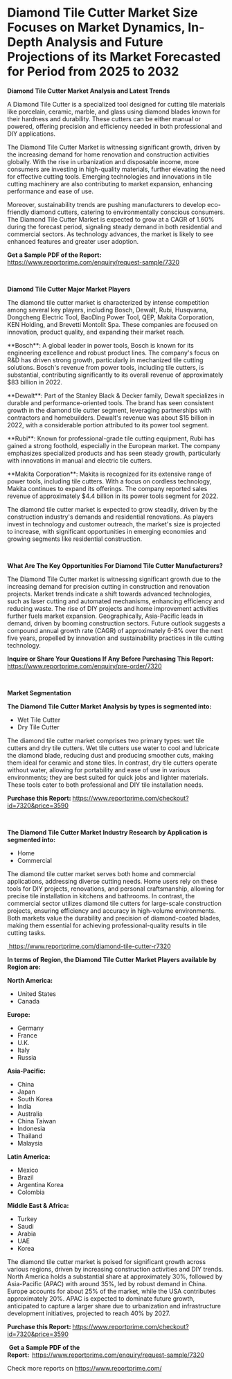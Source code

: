 <p><h1>Diamond Tile Cutter Market Size Focuses on Market Dynamics, In-Depth Analysis and Future Projections of its Market Forecasted for Period from 2025 to 2032</h1></p><p><strong>Diamond Tile Cutter Market Analysis and Latest Trends</strong></p>
<p><p>A Diamond Tile Cutter is a specialized tool designed for cutting tile materials like porcelain, ceramic, marble, and glass using diamond blades known for their hardness and durability. These cutters can be either manual or powered, offering precision and efficiency needed in both professional and DIY applications. </p><p>The Diamond Tile Cutter Market is witnessing significant growth, driven by the increasing demand for home renovation and construction activities globally. With the rise in urbanization and disposable income, more consumers are investing in high-quality materials, further elevating the need for effective cutting tools. Emerging technologies and innovations in tile cutting machinery are also contributing to market expansion, enhancing performance and ease of use. </p><p>Moreover, sustainability trends are pushing manufacturers to develop eco-friendly diamond cutters, catering to environmentally conscious consumers. The Diamond Tile Cutter Market is expected to grow at a CAGR of 1.60% during the forecast period, signaling steady demand in both residential and commercial sectors. As technology advances, the market is likely to see enhanced features and greater user adoption.</p></p>
<p><strong>Get a Sample PDF of the Report:&nbsp;</strong> <a href="https://www.reportprime.com/enquiry/request-sample/7320?utm_campaign=3053&utm_medium=2&utm_source=Github&utm_content=ia&utm_term=19032025&utm_id=diamond-tile-cutter">https://www.reportprime.com/enquiry/request-sample/7320</a></p>
<p>&nbsp;</p>
<p><strong>Diamond Tile Cutter Major Market Players</strong></p>
<p><p>The diamond tile cutter market is characterized by intense competition among several key players, including Bosch, Dewalt, Rubi, Husqvarna, Dongcheng Electric Tool, BaoDing Power Tool, QEP, Makita Corporation, KEN Holding, and Brevetti Montolit Spa. These companies are focused on innovation, product quality, and expanding their market reach.</p><p>**Bosch**: A global leader in power tools, Bosch is known for its engineering excellence and robust product lines. The company's focus on R&D has driven strong growth, particularly in mechanized tile cutting solutions. Bosch's revenue from power tools, including tile cutters, is substantial, contributing significantly to its overall revenue of approximately $83 billion in 2022.</p><p>**Dewalt**: Part of the Stanley Black & Decker family, Dewalt specializes in durable and performance-oriented tools. The brand has seen consistent growth in the diamond tile cutter segment, leveraging partnerships with contractors and homebuilders. Dewalt's revenue was about $15 billion in 2022, with a considerable portion attributed to its power tool segment.</p><p>**Rubi**: Known for professional-grade tile cutting equipment, Rubi has gained a strong foothold, especially in the European market. The company emphasizes specialized products and has seen steady growth, particularly with innovations in manual and electric tile cutters.</p><p>**Makita Corporation**: Makita is recognized for its extensive range of power tools, including tile cutters. With a focus on cordless technology, Makita continues to expand its offerings. The company reported sales revenue of approximately $4.4 billion in its power tools segment for 2022.</p><p>The diamond tile cutter market is expected to grow steadily, driven by the construction industry's demands and residential renovations. As players invest in technology and customer outreach, the market's size is projected to increase, with significant opportunities in emerging economies and growing segments like residential construction.</p></p>
<p>&nbsp;</p>
<p><strong>What Are The Key Opportunities For Diamond Tile Cutter Manufacturers?</strong></p>
<p><p>The Diamond Tile Cutter market is witnessing significant growth due to the increasing demand for precision cutting in construction and renovation projects. Market trends indicate a shift towards advanced technologies, such as laser cutting and automated mechanisms, enhancing efficiency and reducing waste. The rise of DIY projects and home improvement activities further fuels market expansion. Geographically, Asia-Pacific leads in demand, driven by booming construction sectors. Future outlook suggests a compound annual growth rate (CAGR) of approximately 6-8% over the next five years, propelled by innovation and sustainability practices in tile cutting technology.</p></p>
<p><strong>Inquire or Share Your Questions If Any Before Purchasing This Report:</strong> <a href="https://www.reportprime.com/enquiry/pre-order/7320?utm_campaign=3053&utm_medium=2&utm_source=Github&utm_content=ia&utm_term=19032025&utm_id=diamond-tile-cutter">https://www.reportprime.com/enquiry/pre-order/7320</a></p>
<p>&nbsp;</p>
<p><strong>Market Segmentation</strong></p>
<p><strong>The Diamond Tile Cutter Market Analysis by types is segmented into:</strong></p>
<p><ul><li>Wet Tile Cutter</li><li>Dry Tile Cutter</li></ul></p>
<p><p>The diamond tile cutter market comprises two primary types: wet tile cutters and dry tile cutters. Wet tile cutters use water to cool and lubricate the diamond blade, reducing dust and producing smoother cuts, making them ideal for ceramic and stone tiles. In contrast, dry tile cutters operate without water, allowing for portability and ease of use in various environments; they are best suited for quick jobs and lighter materials. These tools cater to both professional and DIY tile installation needs.</p></p>
<p><strong>Purchase this Report:&nbsp;</strong><a href="https://www.reportprime.com/checkout?id=7320&price=3590&utm_campaign=3053&utm_medium=2&utm_source=Github&utm_content=ia&utm_term=19032025&utm_id=diamond-tile-cutter">https://www.reportprime.com/checkout?id=7320&price=3590</a></p>
<p>&nbsp;</p>
<p><strong>The Diamond Tile Cutter Market Industry Research by Application is segmented into:</strong></p>
<p><ul><li>Home</li><li>Commercial</li></ul></p>
<p><p>The diamond tile cutter market serves both home and commercial applications, addressing diverse cutting needs. Home users rely on these tools for DIY projects, renovations, and personal craftsmanship, allowing for precise tile installation in kitchens and bathrooms. In contrast, the commercial sector utilizes diamond tile cutters for large-scale construction projects, ensuring efficiency and accuracy in high-volume environments. Both markets value the durability and precision of diamond-coated blades, making them essential for achieving professional-quality results in tile cutting tasks.</p></p>
<p><a href="https://www.reportprime.com/diamond-tile-cutter-r7320?utm_campaign=3053&utm_medium=2&utm_source=Github&utm_content=ia&utm_term=19032025&utm_id=diamond-tile-cutter">&nbsp;https://www.reportprime.com/diamond-tile-cutter-r7320</a></p>
<p><strong>In terms of Region, the Diamond Tile Cutter Market Players available by Region are:</strong></p>
<p>
    <p> <strong> North America: </strong>
        <ul>
            <li>United States</li>
            <li>Canada</li>
        </ul>
        </p> 
    <p> <strong> Europe: </strong>
        <ul>
            <li>Germany</li>
            <li>France</li>
            <li>U.K.</li>
            <li>Italy</li>
            <li>Russia</li>
        </ul>
        </p> 
    <p> <strong> Asia-Pacific: </strong>
        <ul>
            <li>China</li>
            <li>Japan</li>
            <li>South Korea</li>
            <li>India</li>
            <li>Australia</li>
            <li>China Taiwan</li>
            <li>Indonesia</li>
            <li>Thailand</li>
            <li>Malaysia</li>
        </ul>
        </p> 
    <p> <strong> Latin America: </strong>
        <ul>
            <li>Mexico</li>
            <li>Brazil</li>
            <li>Argentina Korea</li>
            <li>Colombia</li>
        </ul>
        </p> 
    <p> <strong> Middle East & Africa: </strong>
        <ul>
            <li>Turkey</li>
            <li>Saudi</li>
            <li>Arabia</li>
            <li>UAE</li>
            <li>Korea</li>
        </ul>
    </p>
    </p>
<p><p>The diamond tile cutter market is poised for significant growth across various regions, driven by increasing construction activities and DIY trends. North America holds a substantial share at approximately 30%, followed by Asia-Pacific (APAC) with around 35%, led by robust demand in China. Europe accounts for about 25% of the market, while the USA contributes approximately 20%. APAC is expected to dominate future growth, anticipated to capture a larger share due to urbanization and infrastructure development initiatives, projected to reach 40% by 2027.</p></p>
<p><strong>Purchase this Report: </strong><a href="https://www.reportprime.com/checkout?id=7320&price=3590&utm_campaign=3053&utm_medium=2&utm_source=Github&utm_content=ia&utm_term=19032025&utm_id=diamond-tile-cutter">https://www.reportprime.com/checkout?id=7320&price=3590</a></p>
<p>&nbsp;<strong>Get a Sample PDF of the Report:&nbsp;&nbsp;</strong><a href="https://www.reportprime.com/enquiry/request-sample/7320?utm_campaign=3053&utm_medium=2&utm_source=Github&utm_content=ia&utm_term=19032025&utm_id=diamond-tile-cutter">https://www.reportprime.com/enquiry/request-sample/7320</a></p>
<p><strong></strong></p>
<p>Check more reports on <a href="https://www.reportprime.com/?utm_campaign=3053&utm_medium=2&utm_source=Github&utm_content=ia&utm_term=19032025&utm_id=diamond-tile-cutter">https://www.reportprime.com/</a></p>